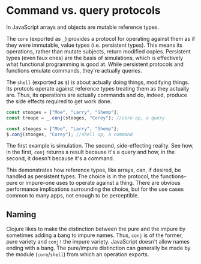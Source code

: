 # Command vs. query protocols

In JavaScript arrays and objects are mutable reference types.

The `core` (exported as `_`) provides a protocol for operating against them as if they were immutable, value types (i.e. persistent types).  This means its operations, rather than mutate subjects, return modified copies.  Persistent types (even faux ones) are the basis of simulations, which is effectively what functional programming is good at.  While persistent protocols and functions emulate commands, they're actually queries.

The `shell` (exported as `$`) is about actually doing things, modifying things.  Its protcols operate against reference types treating them as they actually are.  Thus, its operations are actually commands and do, indeed, produce the side effects required to get work done.

```js
const stooges = ["Moe", "Larry", "Shemp"];
const troupe = _.conj(stooges, "Corey"); //core op, a query
```
```js
const stooges = ["Moe", "Larry", "Shemp"];
$.conj(stooges, "Corey"); //shell op, a command
```

The first example is simulation.  The second, side-effecting reality.  See how, in the first, `conj` returns a result because it's a query and how, in the second, it doesn't because it's a command.

This demonstrates how reference types, like arrays, can, if desired, be handled as persistent types.  The choice is in the protocol, the functions–pure or impure–one uses to operate against a thing.  There are obvious performance implications surrounding the choice, but for the use cases common to many apps, not enough to be perceptible.

## Naming

Clojure likes to make the distinction between the pure and the impure by sometimes adding a bang to impure names.  Thus, `conj` is of the former, pure variety and `conj!` the impure variety.  JavaScript doesn't allow names ending with a bang.  The pure/impure distinction can generally be made by the module (`core`/`shell`) from which an operation exports.
